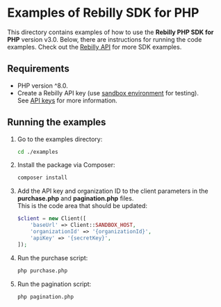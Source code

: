 # Examples of Rebilly SDK for PHP

This directory contains examples of how to use the **Rebilly PHP SDK for PHP** version v3.0. Below, there are instructions for running the code examples. Check out the [Rebilly API](https://api-reference.rebilly.com/) for more SDK examples.

## Requirements

- PHP version ^8.0.
- Create a Rebilly API key (use [sandbox environment](https://www.rebilly.com/docs/tutorials/environments/#sandbox-environment) for testing).  
  See [API keys](https://www.rebilly.com/docs/dev-docs/api-keys/) for more information.

## Running the examples

1. Go to the examples directory:
   ```bash
   cd ./examples
   ```
1. Install the package via Composer:
   ```bash
   composer install
   ```
1. Add the API key and organization ID to the client parameters in the **purchase.php** and **pagination.php** files.  
    This is the code area that should be updated:
    ```php
    $client = new Client([
        'baseUrl' => Client::SANDBOX_HOST,
        'organizationId' => '{organizationId}',
        'apiKey' => '{secretKey}',
    ]);
    ```
1. Run the purchase script:
   ```bash
   php purchase.php
   ```
1. Run the pagination script:
   ```bash
   php pagination.php
   ```   
